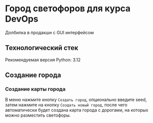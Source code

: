 # Город светофоров для курса DevOps

Долбилка в продакшн с GUI интерфейсом

## Технологический стек

Рекомендуемая версия Python: 3.12

## Создание города

### Создание карты города

В меню нажмите кнопку `Создать город`, опционально введите seed, затем нажмите на кнопку `Создать новый город`, после
чего автоматически будет создана карта города с дорогами, на которых можно разместить светофоры.
